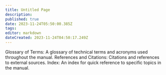```yaml
---
title: Untitled Page
description: 
published: true
date: 2023-11-24T05:50:00.385Z
tags: 
editor: markdown
dateCreated: 2023-11-24T04:50:17.249Z
---
```


Glossary of Terms: A glossary of technical terms and acronyms used throughout the manual.
References and Citations: Citations and references to external sources.
Index: An index for quick reference to specific topics in the manual.